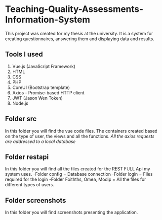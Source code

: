 # Teaching-Quality-Assessments-Information-System
This project was created for my thesis at the university. It is a system for creating questionnaires, answering them and displaying data and results.

## Tools I used
1. Vue.js (JavaScript Framework)
2. HTML
3. CSS
4. PHP
5. CoreUI (Bootstrap template)
6. Axios - Promise-based HTTP client
7. JWT (Jason Wen Token)
8. Node.js

## Folder src
In this folder you will find the vue code files. The containers created based on the type of user, the views and all the functions.
*All the axios requests are addressed to a local database*

## Folder restapi
In this folder you will find all the files created for the REST FULL Api my system uses.
-Folder config = Database connection
-Folder login = Files required for the login
-Folder Foithths, Omea, Modip = All the files for different types of users.

## Folder screenshots
In this folder you will find screenshots presenting the application.
